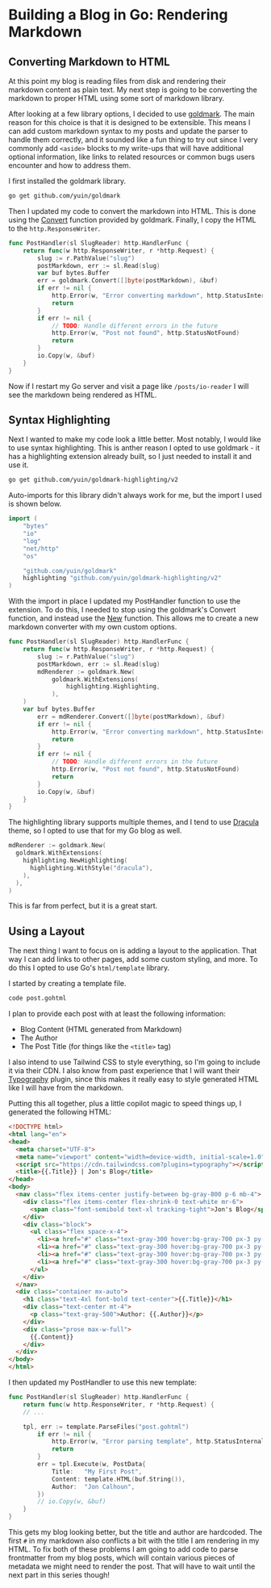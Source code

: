 # Building a Blog in Go: Rendering Markdown

## Converting Markdown to HTML

At this point my blog is reading files from disk and rendering their markdown content as plain text. My next step is going to be converting the markdown to proper HTML using some sort of markdown library.

After looking at a few library options, I decided to use [goldmark](https://github.com/yuin/goldmark). The main reason for this choice is that it is designed to be extensible. This means I can add custom markdown syntax to my posts and update the parser to handle them correctly, and it sounded like a fun thing to try out since I very commonly add `<aside>` blocks to my write-ups that will have additional optional information, like links to related resources or common bugs users encounter and how to address them.

I first installed the goldmark library.

```bash
go get github.com/yuin/goldmark
```

Then I updated my code to convert the markdown into HTML. This is done using the [Convert](https://pkg.go.dev/github.com/yuin/goldmark#Convert) function provided by goldmark. Finally, I copy the HTML to the `http.ResponseWriter`.

```go
func PostHandler(sl SlugReader) http.HandlerFunc {
	return func(w http.ResponseWriter, r *http.Request) {
		slug := r.PathValue("slug")
		postMarkdown, err := sl.Read(slug)
		var buf bytes.Buffer
		err = goldmark.Convert([]byte(postMarkdown), &buf)
		if err != nil {
			http.Error(w, "Error converting markdown", http.StatusInternalServerError)
			return
		}
		if err != nil {
			// TODO: Handle different errors in the future
			http.Error(w, "Post not found", http.StatusNotFound)
			return
		}
		io.Copy(w, &buf)
	}
}
```

Now if I restart my Go server and visit a page like `/posts/io-reader` I will see the markdown being rendered as HTML.

## Syntax Highlighting

Next I wanted to make my code look a little better. Most notably, I would like to use syntax highlighting. This is anther reason I opted to use goldmark - it has a highlighting extension already built, so I just needed to install it and use it.

```bash
go get github.com/yuin/goldmark-highlighting/v2
```

Auto-imports for this library didn't always work for me, but the import I used is shown below.

```go
import (
	"bytes"
	"io"
	"log"
	"net/http"
	"os"

	"github.com/yuin/goldmark"
	highlighting "github.com/yuin/goldmark-highlighting/v2"
)
```

With the import in place I updated my PostHandler function to use the extension. To do this, I needed to stop using the goldmark's Convert function, and instead use the [New](https://pkg.go.dev/github.com/yuin/goldmark#New) function. This allows me to create a new markdown converter with my own custom options.

```go
func PostHandler(sl SlugReader) http.HandlerFunc {
	return func(w http.ResponseWriter, r *http.Request) {
		slug := r.PathValue("slug")
		postMarkdown, err := sl.Read(slug)
		mdRenderer := goldmark.New(
			goldmark.WithExtensions(
				highlighting.Highlighting,
			),
    )
    var buf bytes.Buffer
		err = mdRenderer.Convert([]byte(postMarkdown), &buf)
		if err != nil {
			http.Error(w, "Error converting markdown", http.StatusInternalServerError)
			return
		}
		if err != nil {
			// TODO: Handle different errors in the future
			http.Error(w, "Post not found", http.StatusNotFound)
			return
		}
		io.Copy(w, &buf)
	}
}
```

The highlighting library supports multiple themes, and I tend to use [Dracula](https://draculatheme.com/) theme, so I opted to use that for my Go blog as well.

```go
mdRenderer := goldmark.New(
  goldmark.WithExtensions(
    highlighting.NewHighlighting(
      highlighting.WithStyle("dracula"),
    ),
  ),
)
```

This is far from perfect, but it is a great start.

## Using a Layout

The next thing I want to focus on is adding a layout to the application. That way I can add links to other pages, add some custom styling, and more. To do this I opted to use Go's `html/template` library.

I started by creating a template file.

```bash
code post.gohtml
```

I plan to provide each post with at least the following information:

- Blog Content (HTML generated from Markdown)
- The Author
- The Post Title (for things like the `<title>` tag)

I also intend to use Tailwind CSS to style everything, so I'm going to include it via their CDN. I also know from past experience that I will want their [Typography](https://github.com/tailwindlabs/tailwindcss-typography) plugin, since this makes it really easy to style generated HTML like I will have from the markdown.

Putting this all together, plus a little copilot magic to speed things up, I generated the following HTML:

```html
<!DOCTYPE html>
<html lang="en">
<head>
  <meta charset="UTF-8">
  <meta name="viewport" content="width=device-width, initial-scale=1.0">
  <script src="https://cdn.tailwindcss.com?plugins=typography"></script>
  <title>{{.Title}} | Jon's Blog</title>
</head>
<body>
  <nav class="flex items-center justify-between bg-gray-800 p-6 mb-4">
    <div class="flex items-center flex-shrink-0 text-white mr-6">
      <span class="font-semibold text-xl tracking-tight">Jon's Blog</span>
    </div>
    <div class="block">
      <ul class="flex space-x-4">
        <li><a href="#" class="text-gray-300 hover:bg-gray-700 px-3 py-2 rounded">Home</a></li>
        <li><a href="#" class="text-gray-300 hover:bg-gray-700 px-3 py-2 rounded">About</a></li>
        <li><a href="#" class="text-gray-300 hover:bg-gray-700 px-3 py-2 rounded">Blog</a></li>
        <li><a href="#" class="text-gray-300 hover:bg-gray-700 px-3 py-2 rounded">Contact</a></li>
      </ul>
    </div>
  </nav>
  <div class="container mx-auto">
    <h1 class="text-4xl font-bold text-center">{{.Title}}</h1>
    <div class="text-center mt-4">
      <p class="text-gray-500">Author: {{.Author}}</p>
    </div>
    <div class="prose max-w-full">
      {{.Content}}
    </div>
  </div>
</body>
</html>
```

I then updated my PostHandler to use this new template:

```go
func PostHandler(sl SlugReader) http.HandlerFunc {
	return func(w http.ResponseWriter, r *http.Request) {
    // ...

    tpl, err := template.ParseFiles("post.gohtml")
		if err != nil {
			http.Error(w, "Error parsing template", http.StatusInternalServerError)
			return
		}
		err = tpl.Execute(w, PostData{
			Title:   "My First Post",
			Content: template.HTML(buf.String()),
			Author:  "Jon Calhoun",
		})
		// io.Copy(w, &buf)
	}
}
```

This gets my blog looking better, but the title and author are hardcoded. The first `#` in my markdown also conflicts a bit with the title I am rendering in my HTML. To fix both of these problems I am going to add code to parse frontmatter from my blog posts, which will contain various pieces of metadata we might need to render the post. That will have to wait until the next part in this series though!
